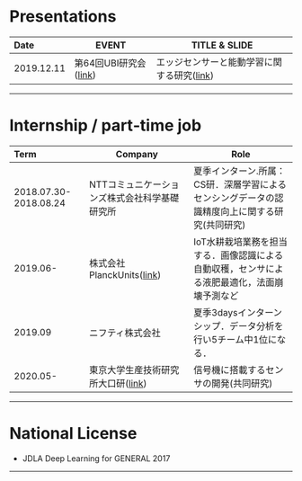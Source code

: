 # Presentations

<!-- 形式はhttps://github.com/yoheikikuta/resume/blob/master/presentations.md を真似させてもらいました-->

| Date | EVENT | TITLE & SLIDE |
| :--- | --- | --- |
|2019.12.11|第64回UBI研究会([link](http://sigubi.ipsj.or.jp/))|エッジセンサーと能動学習に関する研究([link](https://ipsj.ixsq.nii.ac.jp/ej/index.php?active_action=repository_view_main_item_detail&page_id=13&block_id=8&item_id=200941&item_no=1))|
---

# Internship / part‐time job


| Term | Company | Role |
| :--- | --- | --- |
| 2018.07.30-2018.08.24 | NTTコミュニケーションズ株式会社科学基礎研究所 |夏季インターン.所属：CS研．深層学習によるセンシングデータの認識精度向上に関する研究(共同研究)|
|2019.06-|株式会社PlanckUnits([link](https://planckunits.io/))|IoT水耕栽培業務を担当する．画像認識による自動収穫，センサによる液肥最適化，法面崩壊予測など|
|2019.09|ニフティ株式会社|夏季3daysインターンシップ．データ分析を行い5チーム中1位になる．|
|2020.05-|東京大学生産技術研究所大口研([link](http://www.transport.iis.u-tokyo.ac.jp/))|信号機に搭載するセンサの開発(共同研究)|
---

# National License

*  JDLA Deep Learning for GENERAL 2017

---
